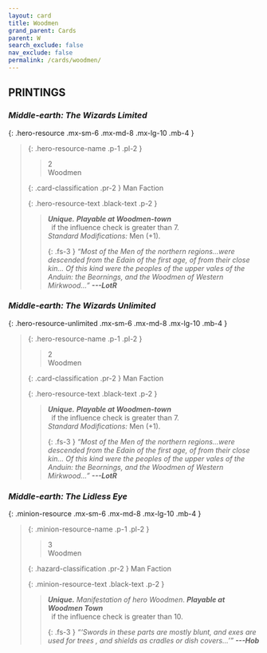 ```yaml
---
layout: card
title: Woodmen
grand_parent: Cards
parent: W
search_exclude: false
nav_exclude: false
permalink: /cards/woodmen/
---
```


## PRINTINGS


### _Middle-earth: The Wizards Limited_

{: .hero-resource .mx-sm-6 .mx-md-8 .mx-lg-10 .mb-4 }
> {: .hero-resource-name .p-1 .pl-2 }
> > <div class="card-mp">2</div>
> > <div class="card-name">Woodmen</div>
>
> {: .card-classification .pr-2 }
> Man Faction
>
> {: .hero-resource-text .black-text .p-2 }
> > _**Unique.**_ ***Playable at Woodmen-town*** <br>&ensp;if the influence check is greater than 7. <br>_Standard Modifications:_ Men (+1). 
> > 
> > {: .fs-3 } 
> > _“Most of the Men of the northern regions...were descended from the Edain of the first age, of from their close kin... Of this kind were the peoples of the upper vales of the Anduin: the Beornings, and the Woodmen of Western Mirkwood...”_ ***---&#65279;LotR*** 
> 

### _Middle-earth: The Wizards Unlimited_

{: .hero-resource-unlimited .mx-sm-6 .mx-md-8 .mx-lg-10 .mb-4 }
> {: .hero-resource-name .p-1 .pl-2 }
> > <div class="card-mp">2</div>
> > <div class="card-name">Woodmen</div>
>
> {: .card-classification .pr-2 }
> Man Faction
>
> {: .hero-resource-text .black-text .p-2 }
> > _**Unique.**_ ***Playable at Woodmen-town*** <br>&ensp;if the influence check is greater than 7. <br>_Standard Modifications:_ Men (+1). 
> > 
> > {: .fs-3 } 
> > _“Most of the Men of the northern regions...were descended from the Edain of the first age, of from their close kin... Of this kind were the peoples of the upper vales of the Anduin: the Beornings, and the Woodmen of Western Mirkwood...”_ ***---&#65279;LotR*** 
> 

### _Middle-earth: The Lidless Eye_

{: .minion-resource .mx-sm-6 .mx-md-8 .mx-lg-10 .mb-4 }
> {: .minion-resource-name .p-1 .pl-2 }
> > <div class="hazard-mp">3</div>
> > <div class="card-name">Woodmen</div>
>
> {: .hazard-classification .pr-2 }
> Man Faction
>
> {: .minion-resource-text .black-text .p-2 }
> > _**Unique.**_ _Manifestation of hero Woodmen_. ***Playable at Woodmen Town*** <br>&ensp;if the influence check is greater than 10.   
> > 
> > {: .fs-3 } 
> > _“‘Swords in these parts are mostly blunt, and exes are used for trees , and shields as cradles or dish covers...’”_ ***---&#65279;Hob***   
> 
